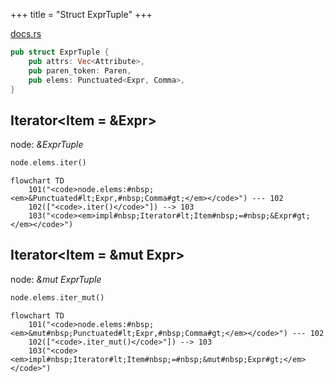 +++
title = "Struct ExprTuple"
+++

[docs.rs](https://docs.rs/syn/latest/syn/struct.ExprTuple.html)

```rust
pub struct ExprTuple {
    pub attrs: Vec<Attribute>,
    pub paren_token: Paren,
    pub elems: Punctuated<Expr, Comma>,
}
```

## Iterator<Item = &Expr>

node: *&ExprTuple*

```rust
node.elems.iter()
```

```mermaid
flowchart TD
    101("<code>node.elems:#nbsp;<em>&Punctuated#lt;Expr,#nbsp;Comma#gt;</em></code>") --- 102
    102(["<code>.iter()</code>"]) --> 103
    103("<code><em>impl#nbsp;Iterator#lt;Item#nbsp;=#nbsp;&Expr#gt;</em></code>")
```

## Iterator<Item = &mut Expr>

node: *&mut ExprTuple*

```rust
node.elems.iter_mut()
```

```mermaid
flowchart TD
    101("<code>node.elems:#nbsp;<em>&mut#nbsp;Punctuated#lt;Expr,#nbsp;Comma#gt;</em></code>") --- 102
    102(["<code>.iter_mut()</code>"]) --> 103
    103("<code><em>impl#nbsp;Iterator#lt;Item#nbsp;=#nbsp;&mut#nbsp;Expr#gt;</em></code>")
```
